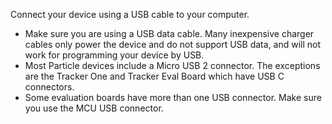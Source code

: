 Connect your device using a USB cable to your computer.

- Make sure you are using a USB data cable. Many inexpensive charger cables only power the device and do not support USB data, and will not work for programming your device by USB.
- Most Particle devices include a Micro USB 2 connector. The exceptions are the Tracker One and Tracker Eval Board which have USB C connectors.
- Some evaluation boards have more than one USB connector. Make sure you use the MCU USB connector.
